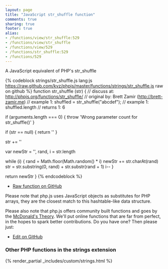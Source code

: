 ```yaml
---
layout: page
title: "JavaScript str_shuffle function"
comments: true
sharing: true
footer: true
alias:
- /functions/view/str_shuffle:529
- /functions/view/str_shuffle
- /functions/view/529
- /functions/str_shuffle:529
- /functions/529
---
```

<!-- Generated by Rakefile:build -->
A JavaScript equivalent of PHP's str_shuffle

{% codeblock strings/str_shuffle.js lang:js https://raw.github.com/kvz/phpjs/master/functions/strings/str_shuffle.js raw on github %}
function str_shuffle (str) {
  //  discuss at: http://phpjs.org/functions/str_shuffle/
  // original by: Brett Zamir (http://brett-zamir.me)
  //   example 1: shuffled = str_shuffle("abcdef");
  //   example 1: shuffled.length
  //   returns 1: 6

  if (arguments.length === 0) {
    throw 'Wrong parameter count for str_shuffle()'
  }

  if (str == null) {
    return ''
  }

  str += ''

  var newStr = '',
    rand, i = str.length

  while (i) {
    rand = Math.floor(Math.random() * i)
    newStr += str.charAt(rand)
    str = str.substring(0, rand) + str.substr(rand + 1)
    i--
  }

  return newStr
}
{% endcodeblock %}

 - [Raw function on GitHub](https://github.com/kvz/phpjs/blob/master/functions/strings/str_shuffle.js)

Please note that php.js uses JavaScript objects as substitutes for PHP arrays, they are 
the closest match to this hashtable-like data structure. 

Please also note that php.js offers community built functions and goes by the 
[McDonald's Theory](https://medium.com/what-i-learned-building/9216e1c9da7d). We'll put online 
functions that are far from perfect, in the hopes to spark better contributions. 
Do you have one? Then please just: 

 - [Edit on GitHub](https://github.com/kvz/phpjs/edit/master/functions/strings/str_shuffle.js)


### Other PHP functions in the strings extension
{% render_partial _includes/custom/strings.html %}
